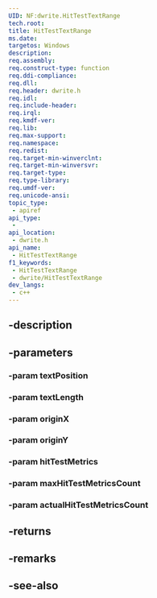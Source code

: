 ```yaml
---
UID: NF:dwrite.HitTestTextRange
tech.root: 
title: HitTestTextRange
ms.date: 
targetos: Windows
description: 
req.assembly: 
req.construct-type: function
req.ddi-compliance: 
req.dll: 
req.header: dwrite.h
req.idl: 
req.include-header: 
req.irql: 
req.kmdf-ver: 
req.lib: 
req.max-support: 
req.namespace: 
req.redist: 
req.target-min-winverclnt: 
req.target-min-winversvr: 
req.target-type: 
req.type-library: 
req.umdf-ver: 
req.unicode-ansi: 
topic_type:
 - apiref
api_type:
 - 
api_location:
 - dwrite.h
api_name:
 - HitTestTextRange
f1_keywords:
 - HitTestTextRange
 - dwrite/HitTestTextRange
dev_langs:
 - c++
---
```


## -description

## -parameters

### -param textPosition

### -param textLength

### -param originX

### -param originY

### -param hitTestMetrics

### -param maxHitTestMetricsCount

### -param actualHitTestMetricsCount

## -returns

## -remarks

## -see-also

